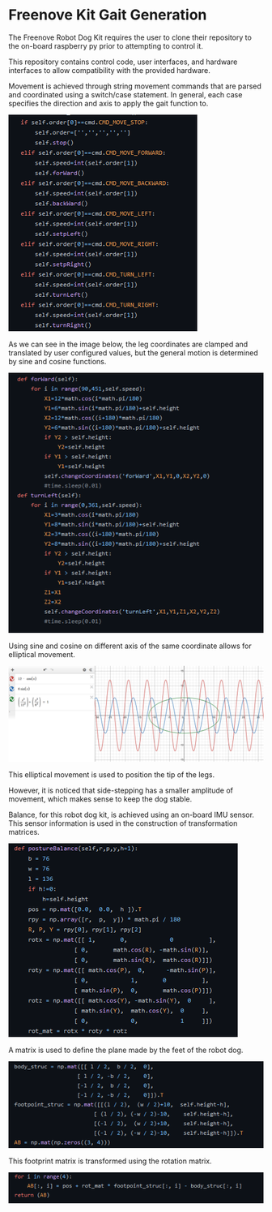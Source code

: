 # Freenove Kit Gait Generation

The Freenove Robot Dog Kit requires the user to clone their repository to the on-board raspberry py prior to attempting to control it.

This repository contains control code, user interfaces, and hardware interfaces to allow compatibility with the provided hardware.

Movement is achieved through string movement commands that are parsed and coordinated using a switch/case statement. In general, each case specifies the direction and axis to apply the gait function to.

![](<../.gitbook/assets/image (1).png>)

As we can see in the image below, the leg coordinates are clamped and translated by user configured values, but the general motion is determined by sine and cosine functions.

![](../.gitbook/assets/image.png)

Using sine and cosine on different axis of the same coordinate allows for elliptical movement.

![](<../.gitbook/assets/image (2) (1).png>)

This elliptical movement is used to position the tip of the legs.

However, it is noticed that side-stepping has a smaller amplitude of movement, which makes sense to keep the dog stable.

Balance, for this robot dog kit, is achieved using an on-board IMU sensor. This sensor information is used in the construction of transformation matrices.

![](<../.gitbook/assets/image (4).png>)

A matrix is used to define the plane made by the feet of the robot dog.&#x20;

![](<../.gitbook/assets/image (3).png>)

This footprint matrix is transformed using the rotation matrix.&#x20;

![](<../.gitbook/assets/image (2).png>)

